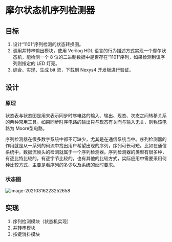 # 摩尔状态机序列检测器

## 目标

1. 设计“1101”序列检测的状态转换图。
2. 调用并转串输出模块，使用 Verilog HDL 语言的行为描述方式实现一个摩尔状态机，能检测一个 8 位的二进制数据中是否存在“1101”序列，如果检测到该序列则指定的 LED 灯亮。 
3. 综合、实现、生成 bit 流，下载到 Nexys4 开发板进行验证。

## 设计

### 原理

状态表与状态图是用来表示同步时序电路的输入、输出、现态、次态之间转移关系的两种常用工具。如果同步时序电路的输出只与现态有关而与输入无关，则称该电路为 Moore型电路。 

序列检测器在很多数字系统中都不可缺少，尤其是在通信系统当中。序列检测器的作用就是从一系列的码流中找出用户希望出现的序列，序列可长可短。比如在通信系统中，数据流帧头的检测就属于一个序列检测器。序列检测器的类型有很多种，有逐比特比较的，有逐字节比较的，也有其他的比较方式，实际应用中需要采用何种比较方式，主要是看序列的多少以及系统的延时要求。

### 状态图

![image-20210316223252658](https://frozenwhale.oss-cn-beijing.aliyuncs.com/img/image-20210316223252658.png)

## 实现

1. 序列检测模块（状态机实现）
2. 并转串模块
3. 按键消抖模块
